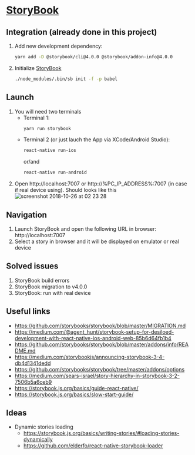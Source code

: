# [StoryBook](https://github.com/storybooks/storybook)

## Integration (already done in this project)

1. Add new development dependency:
    ```bash
    yarn add -D @storybook/cli@4.0.0 @storybook/addon-info@4.0.0 
    ```
2. Initialize [StoryBook](https://github.com/storybooks/storybook)
    ```bash
    ./node_modules/.bin/sb init -f -p babel
    ```

## Launch

1. You will need two terminals
    * Terminal 1:
        ```bash
        yarn run storybook
        ```
    * Terminal 2 (or just lauch the App via XCode/Android Studio):
        ```bash
        react-native run-ios
        ```
        or/and
        ```bash
        react-native run-android
        ```
2. Open http://localhost:7007 or http://%PC_IP_ADDRESS%:7007 (in case if real device using). Should looks like this
    ![screenshot 2018-10-26 at 02 23 28](https://user-images.githubusercontent.com/661889/47535871-2626c780-d8c6-11e8-8082-04cbcc917068.png)

## Navigation

1. Launch StoryBook and open the following URL in browser: http://localhost:7007
2. Select a story in browser and it will be displayed on emulator or real device

## Solved issues

1. StoryBook build errors
2. StoryBook migration to v4.0.0
3. StoryBook: run with real device

## Useful links
* https://github.com/storybooks/storybook/blob/master/MIGRATION.md
* https://medium.com/@agent_hunt/storybook-setup-for-desiloed-development-with-react-native-ios-android-web-85b6d64fb1b4
* https://github.com/storybooks/storybook/blob/master/addons/info/README.md
* https://medium.com/storybookjs/announcing-storybook-3-4-db4d1341dedd
* https://github.com/storybooks/storybook/tree/master/addons/options
* https://medium.com/sears-israel/story-hierarchy-in-storybook-3-2-7506b5a6ceb9
* https://storybook.js.org/basics/guide-react-native/
* https://storybook.js.org/basics/slow-start-guide/

## Ideas

* Dynamic stories loading
    * https://storybook.js.org/basics/writing-stories/#loading-stories-dynamically
    * https://github.com/elderfo/react-native-storybook-loader
